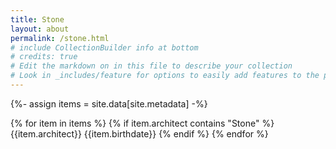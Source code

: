 ```yaml
---
title: Stone
layout: about
permalink: /stone.html
# include CollectionBuilder info at bottom
# credits: true
# Edit the markdown on in this file to describe your collection
# Look in _includes/feature for options to easily add features to the page
---
```


{%- assign items = site.data[site.metadata] -%}

{% for item in items %}
{% if item.architect contains "Stone" %}
{{item.architect}}
{{item.birthdate}}
{% endif %}
{% endfor %}